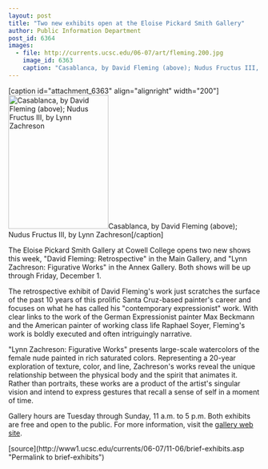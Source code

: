 ```yaml
---
layout: post
title: "Two new exhibits open at the Eloise Pickard Smith Gallery"
author: Public Information Department
post_id: 6364
images:
  - file: http://currents.ucsc.edu/06-07/art/fleming.200.jpg
    image_id: 6363
    caption: "Casablanca, by David Fleming (above); Nudus Fructus III, by Lynn Zachreson"
---
```


[caption id="attachment_6363" align="alignright" width="200"]<a href="http://localhost/mysite/wp-content/uploads/2006/11/fleming.200.jpg"><img class="size-full wp-image-6363" src="http://localhost/mysite/wp-content/uploads/2006/11/fleming.200.jpg" alt="Casablanca, by David Fleming (above); Nudus Fructus III, by Lynn Zachreson" width="200" height="267" /></a>Casablanca, by David Fleming (above); Nudus Fructus III, by Lynn Zachreson[/caption]
<a name="content" id="content"></a>
<p>
  The Eloise Pickard Smith Gallery at Cowell College opens two new shows this week, "David Fleming: Retrospective" in the Main Gallery, and "Lynn Zachreson: Figurative Works" in the Annex Gallery. Both shows will be up through Friday, December 1.
</p>
<p>
  The retrospective exhibit of David Fleming's work just scratches the surface of the past 10 years of this prolific Santa Cruz-based painter's career and focuses on what he has called his "contemporary expressionist" work. With clear links to the work of the German Expressionist painter Max Beckmann and the American painter of working class life Raphael Soyer, Fleming's work is boldly executed and often intriguingly narrative.
</p>
<p>
  "Lynn Zachreson: Figurative Works" presents large-scale watercolors of the female nude painted in rich saturated colors. Representing a 20-year exploration of texture, color, and line, Zachreson's works reveal the unique relationship between the physical body and the spirit that animates it. Rather than portraits, these works are a product of the artist's singular vision and intend to express gestures that recall a sense of self in a moment of time.
</p>
<p>
  Gallery hours are Tuesday through Sunday, 11 a.m. to 5 p.m. Both exhibits are free and open to the public. For more information, visit the <a href="http://cowell.ucsc.edu/smith_gallery">gallery web site</a>.
</p>
[source](http://www1.ucsc.edu/currents/06-07/11-06/brief-exhibits.asp "Permalink to brief-exhibits")
